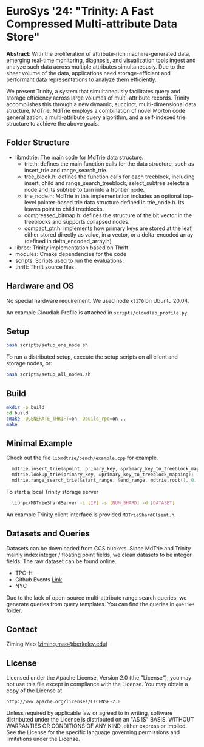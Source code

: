 # EuroSys '24: "Trinity: A Fast Compressed Multi-attribute Data Store"

**Abstract**: With the proliferation of attribute-rich machine-generated data, emerging real-time monitoring, diagnosis, and visualization tools ingest and analyze such data across multiple attributes simultaneously. Due to the sheer volume of the data, applications need storage-efficient and performant data representations to analyze them efficiently.
  
We present Trinity, a system that simultaneously facilitates query and storage efficiency across large volumes of multi-attribute records. Trinity accomplishes this through a new dynamic, succinct, multi-dimensional data structure, MdTrie. MdTrie employs a combination of novel Morton code generalization, a multi-attribute query algorithm, and a self-indexed trie structure to achieve the above goals. 

## Folder Structure

- libmdtrie: The main code for MdTrie data structure.
  - trie.h: defines the main function calls for the data structure, such as insert_trie and range_search_trie.  
  - tree_block.h: defines the function calls for each treeblock, including insert, child and range_search_treeblock, select_subtree selects a node and its subtree to turn into a frontier node.    
  - trie_node.h: MdTrie in this implementation includes an optional top-level pointer-based trie data structure defined in trie_node.h. Its leaves point to child treeblocks.  
  - compressed_bitmap.h: defines the structure of the bit vector in the treeblocks and supports collapsed nodes.  
  - compact_ptr.h: implements how primary keys are stored at the leaf, either stored directly as value, in a vector, or a delta-encoded array (defined in delta_encoded_array.h)  
- librpc: Trinity implementation based on Thrift
- modules: Cmake dependencies for the code
- scripts: Scripts used to run the evaluations. 
- thrift: Thrift source files. 

## Hardware and OS

No special hardware requirement. We used node `xl170` on Ubuntu 20.04. 

An example Cloudlab Profile is attached in `scripts/cloudlab_profile.py`. 

## Setup

```bash
bash scripts/setup_one_node.sh
```

To run a distributed setup, execute the setup scripts on all client and storage nodes, or: 

```bash
bash scripts/setup_all_nodes.sh
```

## Build

```bash
mkdir -p build
cd build
cmake -DGENERATE_THRIFT=on -Dbuild_rpc=on ..
make
```

## Minimal Example

Check out the file `libmdtrie/bench/example.cpp` for example.
```c
  mdtrie.insert_trie(&point, primary_key, &primary_key_to_treeblock_mapping);
  mdtrie.lookup_trie(primary_key, &primary_key_to_treeblock_mapping);
  mdtrie.range_search_trie(&start_range, &end_range, mdtrie.root(), 0, found_points);
```
To start a local Trinity storage server

```bash
  librpc/MDTrieShardServer -i [IP] -s [NUM_SHARD] -d [DATASET]
```

An example Trinity client interface is provided `MDTrieShardClient.h`.

## Datasets and Queries

Datasets can be downloaded from GCS buckets. Since MdTrie and Trinity mainly index integer / floating point fields, we clean datasets to be integer fields. The raw dataset can be found online. 
- TPC-H 
- Github Events [Link](https://storage.googleapis.com/trinity_datsets/github_dataset.csv)
- NYC

Due to the lack of open-source multi-attribute range search queries, we generate queries from query templates. You can find the queries in `queries` folder. 

## Contact

Ziming Mao (ziming.mao@berkeley.edu)

## License

Licensed under the Apache License, Version 2.0 (the "License");
you may not use this file except in compliance with the License.
You may obtain a copy of the License at

    http://www.apache.org/licenses/LICENSE-2.0

Unless required by applicable law or agreed to in writing, software
distributed under the License is distributed on an "AS IS" BASIS,
WITHOUT WARRANTIES OR CONDITIONS OF ANY KIND, either express or implied.
See the License for the specific language governing permissions and
limitations under the License.
